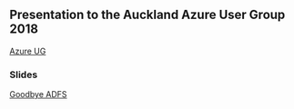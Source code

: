 ## Presentation to the Auckland Azure User Group 2018

[Azure UG](https://www.meetup.com/Auckland-Azure-Usergroup/events/252495225/)

### Slides 

[Goodbye ADFS](https://rbrayb.github.io/Presentations/Goodbye-ADFS/Goodbye-ADFS.pptx)





